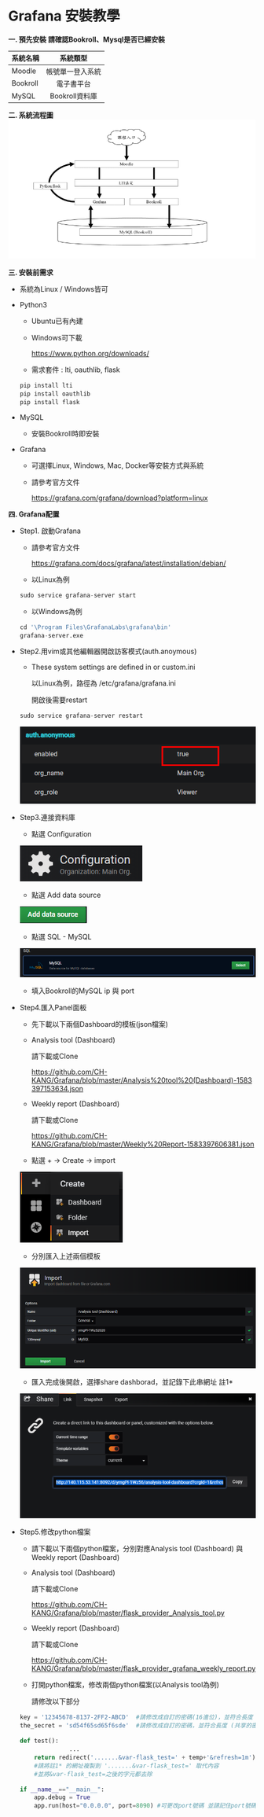 # Grafana 安裝教學
**一. 預先安裝
請確認Bookroll、Mysql是否已經安裝**

系統名稱       | 系統類型           | 
--------------|:-----------------:|
Moodle        | 帳號單一登入系統   |  
Bookroll      | 電子書平台        |  
MySQL         | Bookroll資料庫    | 


**二. 系統流程圖**
![image](https://github.com/CH-KANG/Grafana/blob/master/Pic/flow_chart.png)


**三. 安裝前需求**
* 系統為Linux / Windows皆可

* Python3
  * Ubuntu已有內建
  * Windows可下載  
  
    https://www.python.org/downloads/
  * 需求套件 : lti, oauthlib, flask
   ```python
   pip install lti
   pip install oauthlib
   pip install flask
   ```
* MySQL   
  * 安裝Bookroll時即安裝
  
* Grafana
  * 可選擇Linux, Windows, Mac, Docker等安裝方式與系統
  * 請參考官方文件  
  
    https://grafana.com/grafana/download?platform=linux
    

**四. Grafana配置**
* Step1. 啟動Grafana
  * 請參考官方文件  
  
    https://grafana.com/docs/grafana/latest/installation/debian/
  * 以Linux為例
   ```python
   sudo service grafana-server start
   ```
  * 以Windows為例   
   ```python
   cd '\Program Files\GrafanaLabs\grafana\bin'
   grafana-server.exe
   ```  
* Step2.用vim或其他編輯器開啟訪客模式(auth.anoymous)
  * These system settings are defined in or custom.ini
  
    以Linux為例，路徑為 /etc/grafana/grafana.ini
    
    開啟後需要restart
   ```python
   sudo service grafana-server restart
   ```    
    ![image](https://github.com/CH-KANG/Grafana/blob/master/Pic/auth.anony.png)
    
* Step3.連接資料庫
  * 點選 Configuration    
  
  ![image](https://github.com/CH-KANG/Grafana/blob/master/Pic/Configuration.PNG)
  * 點選 Add data source
  
  ![image](https://github.com/CH-KANG/Grafana/blob/master/Pic/Add%20data%20source.PNG)
  * 點選 SQL - MySQL
  
  ![image](https://github.com/CH-KANG/Grafana/blob/master/Pic/SQL.PNG)
  
  * 填入Bookroll的MySQL ip 與 port
  
* Step4.匯入Panel面板
  * 先下載以下兩個Dashboard的模板(json檔案)
  * Analysis tool (Dashboard) 
  
    請下載或Clone
    
    https://github.com/CH-KANG/Grafana/blob/master/Analysis%20tool%20(Dashboard)-1583397153634.json
    
  * Weekly report (Dashboard) 
  
    請下載或Clone
    
    https://github.com/CH-KANG/Grafana/blob/master/Weekly%20Report-1583397606381.json

  * 點選 + → Create → import
  
  ![image](https://github.com/CH-KANG/Grafana/blob/master/Pic/import.png)
  * 分別匯入上述兩個模板
  
  ![image](https://github.com/CH-KANG/Grafana/blob/master/Pic/importjson.PNG)
  
  * 匯入完成後開啟，選擇share dashborad，並記錄下此串網址 註1*
  
  ![image](https://github.com/CH-KANG/Grafana/blob/master/Pic/link.PNG)
  
* Step5.修改python檔案
  * 請下載以下兩個python檔案，分別對應Analysis tool (Dashboard) 與 Weekly report (Dashboard)
  * Analysis tool (Dashboard) 
  
    請下載或Clone
    
    https://github.com/CH-KANG/Grafana/blob/master/flask_provider_Analysis_tool.py
    
  * Weekly report (Dashboard) 
  
    請下載或Clone
    
    https://github.com/CH-KANG/Grafana/blob/master/flask_provider_grafana_weekly_report.py
    
  * 打開python檔案，修改兩個python檔案(以Analysis tool為例)
  
    請修改以下部分

   ```python
   key = '12345678-8137-2FF2-ABCD'  #請修改成自訂的密碼(16進位)，並符合長度 (客戶密鑰)
   the_secret = 'sd54f65sd65f6sde'  #請修改成自訂的密碼，並符合長度 (共享的密鑰)
   ```  

   ```python
   def test():
                 ...
       return redirect('.......&var-flask_test=' + temp+'&refresh=1m') 
       #請將註1* 的網址複製到 '.......&var-flask_test=' 取代內容
       #並將&var-flask_test=之後的字元都去除
   ```  

   ```python
   if __name__=="__main__":
       app.debug = True
       app.run(host="0.0.0.0", port=8090) #可更改port號碼 並請記住port號碼 註2*
   ```  
